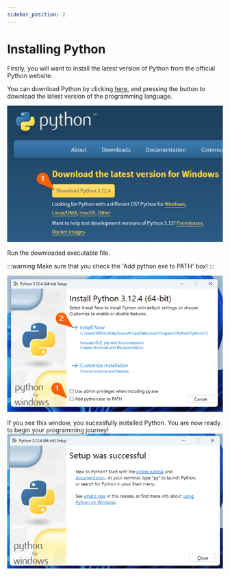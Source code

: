 ```yaml
---
sidebar_position: 2
--- 
```


# Installing Python
Firstly, you will want to install the latest version of Python from the official Python website.

You can download Python by clicking [here](https://www.python.org/downloads/), and pressing the button to download the latest version of the programming language.

![alt text](img1.png)

Run the downloaded executable file.

:::warning
Make sure that you check the 'Add python.exe to PATH' box!
:::

![python installer](img2.png)

If you see this window, you sucessfully installed Python. You are now ready to begin your programming journey!
![alt text](img3.png)